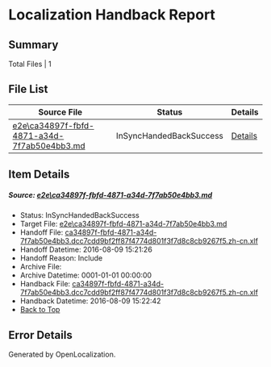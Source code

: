 # <a name='report-top'></a> Localization Handback Report

## Summary
 Total Files | 1

## File List
 Source File | Status | Details 
 ----------- | ------ | ------- 
 [e2e\ca34897f-fbfd-4871-a34d-7f7ab50e4bb3.md](https://github.com/OpenLocalizationTestOrg/oltest/blob/0026473b94e45a8670116163ebcdf05aa667feeb/e2e/ca34897f-fbfd-4871-a34d-7f7ab50e4bb3.md) | InSyncHandedBackSuccess | [Details](#0f0eb165a4bb33530db909398cf919aef6d5c6701)

## Item Details
##### <a name='0f0eb165a4bb33530db909398cf919aef6d5c6701'></a> Source: [e2e\ca34897f-fbfd-4871-a34d-7f7ab50e4bb3.md](https://github.com/OpenLocalizationTestOrg/oltest/blob/0026473b94e45a8670116163ebcdf05aa667feeb/e2e/ca34897f-fbfd-4871-a34d-7f7ab50e4bb3.md)
* Status: InSyncHandedBackSuccess
* Target File: [e2e\ca34897f-fbfd-4871-a34d-7f7ab50e4bb3.md](https://github.com/OpenLocalizationTestOrg/ol-test-zhcn/blob/ae679ce8f1e40255fc926149a47bba994f2a804f/e2e/ca34897f-fbfd-4871-a34d-7f7ab50e4bb3.md)
* Handoff File: [ca34897f-fbfd-4871-a34d-7f7ab50e4bb3.dcc7cdd9bf2ff87f4774d801f3f7d8c8cb9267f5.zh-cn.xlf](https://github.com/OpenLocalizationTestOrg/olhandoff-e2e/blob/2e3a47474b4950a0b523b744c394cbed9fd6321b/ol-handoff/OpenLocalizationTestOrg/ol-test-zhcn/ci/ht/ca34897f-fbfd-4871-a34d-7f7ab50e4bb3.dcc7cdd9bf2ff87f4774d801f3f7d8c8cb9267f5.zh-cn.xlf)
* Handoff Datetime: 2016-08-09 15:21:26
* Handoff Reason: Include
* Archive File: 
* Archive Datetime: 0001-01-01 00:00:00
* Handback File: [ca34897f-fbfd-4871-a34d-7f7ab50e4bb3.dcc7cdd9bf2ff87f4774d801f3f7d8c8cb9267f5.zh-cn.xlf](https://github.com/OpenLocalizationTestOrg/olhandback-e2e/blob/0ab8a719f9e32a4b222cbf45f69fbdf532cbaee3/ol-handback/OpenLocalizationTestOrg/ol-test-zhcn/ci/ht/ca34897f-fbfd-4871-a34d-7f7ab50e4bb3.dcc7cdd9bf2ff87f4774d801f3f7d8c8cb9267f5.zh-cn.xlf)
* Handback Datetime: 2016-08-09 15:22:42
* [Back to Top](#report-top)


## Error Details

Generated by OpenLocalization.
